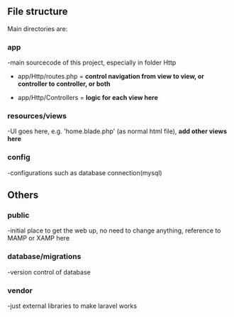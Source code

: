 ## File structure
Main directories are:
### app
-main sourcecode of this project, especially in folder Http

* app/Http/routes.php = **control navigation from view to view, or controller to controller, or both**

* app/Http/Controllers = **logic for each view here**

### resources/views
-UI goes here, e.g. 'home.blade.php' (as normal html file), **add other views here**

### config
-configurations such as database connection(mysql) 

Others
---

### public
-initial place to get the web up, no need to change anything, reference to MAMP or XAMP here
### database/migrations
-version control of database
### vendor
-just external libraries to make laravel works